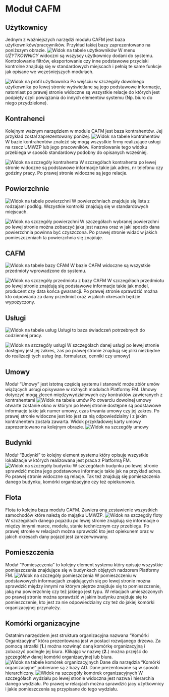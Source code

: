 # Moduł CAFM

## Użytkownicy
Jednym z ważniejszych narzędzi modułu CAFM jest baza użytkowników/pracowników. Przykład takiej bazy zaprezentowano na
poniższym obrazie.
![Widok na tabele użytkowników](../images/users-tab.png)
W menu *UŻYTKOWNICY* widoczni są wszyscy użytkownicy dodani do systemu. Kontrolowanie filtrów, eksportowanie czy inne 
podstawowe przyciski kontrolne znajdują się w standardowych miejscach i pełnią te same funkcje jak opisane we
wcześniejszych modułach. 

![Widok na profil użytkownika](../images/users-profil.png)
Po wejściu w szczegóły dowolnego użytkownika po lewej stronie wyświetlane są jego podstawowe informacje, natomiast po 
prawej stronie widoczne są wszystkie relacje do których jest podpięty czyli powiązania do innych elementów systemu (Np.
biuro do niego przydzielone).

## Kontrahenci
Kolejnym ważnym narzędziem w module CAFM jest baza kontrahentów. Jej przykład został zaprezentowany poniżej.
![Widok na tabele kontrahentów](../images/kontrahenci-tab.png)
W bazie kontrahentów znaleźć się mogą wszystkie firmy realizujące usługi na rzecz UMWZP lub jego pracowników.
Kontrolowanie tego widoku przebiega w sposób standardowy podobny do opisanych wcześniej. 

![Widok na szczegóły kontrahenta](../images/kontrahenci-profil.png)
W szczegółach kontrahenta po lewej stronie widoczne są podstawowe informacje takie jak adres, nr telefonu czy godziny 
pracy. Po prawej stronie widoczne są jego relacje. 

## Powierzchnie
![Widok na tabele powierzchni](../images/powierzchnie-tab.png)
W powierzchniach znajduje się lista z rodzajami podłóg. Wszystkie kontrolki znajdują się w standardowych miejscach. 

![Widok na szczegóły powierzchni](../images/powierzchnie-szczeg.png)
W szczegółach wybranej powierzchni po lewej stronie można zobaczyć jaka jest nazwa oraz w jaki sposób dana powierzchnia
powinna być czyszczona. Po prawej stronie widać w jakich pomieszczeniach ta powierzchnia się znajduje. 

## CAFM
![Widok na tabele bazy CFAM](../images/cafm-tab.png)
W bazie CAFM widoczne są wszystkie przedmioty wprowadzone do systemu.

![Widok na szczegóły przedmiotu z bazy CAFM](../images/cafm-szczeg.png)
W szczegółach przedmiotu po lewej stronie znajdują się podstawowe informacje takie jak model, producent czy data końca 
gwarancji. Po prawej stronie sprawdzić można kto odpowiada za dany przedmiot oraz w jakich okresach będzie wypożyczony.

## Usługi
![Widok na tabele usług](../images/uslugi-tab.png)
Usługi to baza świadczeń potrzebnych do codziennej pracy.

![Widok na szczegóły usługi](../images/uslugi-szczeg.png)
W szczegółach danej usługi po lewej stronie dostępny jest jej zakres, zaś po prawej stronie znajdują się pliki niezbędne
do realizacji tych usług (np. formularze, cenniki czy umowy)

## Umowy
Moduł “Umowy” jest istotną częścią systemu i stanowić może zbiór umów wiążących usługi opisywane w różnych modułach
Platformy FM. Umowy dotyczyć mogą zleceń międzywydziałowych czy kontraktów zawieranych z kontrahentami 
![Widok na tabele umów](../images/umowy-tab.png)
Po otwarciu dowolnej umowy otwarte zostanie okno w którym po lewej stronie dostępne są podstawowe informacje takie jak
numer umowy, czas trwania umowy czy jej zakres. Po prawej stronie widoczne jest kto jest za nią odpowiedzialny i z jakim
kontrahentem została zawarta. Widok przykładowej karty umowy zaprezentowano na kolejnym obrazie.
![Widok na szczegóły umowy](../images/umowy-szczeg.png)

## Budynki
Moduł “Budynki” to kolejny element systemu który opisuje wszystkie lokalizacje w których realizowana jest praca z
Platformą FM.
![Widok na szczegóły budynku](../images/budynki-szczeg.png)
W szczegółach budynku po lewej stronie sprawdzić można jego podstawowe informacje takie jak na przykład adres. Po prawej
stronie widoczne są relacje. Tak też znajdują się pomieszczenia danego budynku, komórki organizacyjne czy też opiekunowie.

## Flota
Flota to kolejna baza modułu CAFM. Zawiera ona zestawienie wszystkich samochodów które należą do majątku UMWZP.
![Widok na szczegóły floty](../images/flota-szczeg.png)
W szczegółach danego pojazdu po lewej stronie znajdują się informacje o między innymi marce, modelu, stanie technicznym
czy przebiegu. Po prawej stronie w relacjach można sprawdzić kto jest opiekunem oraz w jakich okresach dany pojazd jest
zarezerwowany. 

## Pomieszczenia
Moduł “Pomieszczenia” to kolejny element systemu który opisuje wszystkie pomieszczenia znajdujące się w budynkach
objętych nadzorem Platformy FM.
![Widok na szczegóły pomieszczenia](../images/pomieszczenia-szczeg.png)
W pomieszczeniu w podstawowych informacjach znajdujących się po lewej stronie można sprawdzić między innymi na którym
piętrze znajduje się to pomieszczenie, jaką ma powierzchnię czy też jakiego jest typu. W relacjach umieszczonych po
prawej stronie można sprawdzić w jakim budynku znajduje się to pomieszczenie, kto jest za nie odpowiedzialny czy też do
jakiej komórki organizacyjnej przynależy.

## Komórki organizacyjne
Ostatnim narzędziem jest struktura organizacyjna nazwana “Komórki Organizacyjne” która prezentowana jest w postaci
rozwijanego drzewa. Za pomocą strzałki (**1.**) można rozwinąć daną komórkę organizacyjną i zobaczyć podległe jej biura.
Klikając w nazwę (**2.**) można przejść do szczegółów danej komórki organizacyjnej lub biura.
![Widok na tabele komórek organizacyjnych](../images/komorki-tab.png)
Dane dla narzędzia “Komórki organizacyjne” pobierane są z bazy AD. Dane prezentowane są w sposób hierarchiczny.
![Widok na szczegóły komórek organizacyjnych](../images/komorki-szczeg.png)
W szczegółach wydziału po lewej stronie widoczna jest nazwa i hierarchia danego wydziału. Po prawej w relacjach można
sprawdzić jacy użytkownicy i jakie pomieszczenia są przypisane do tego wydziału.

